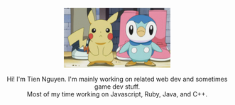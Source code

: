 <p align="center"><img width="240" src="gif.gif" /></p>

<p align="center">
    Hi! I'm Tien Nguyen.
    I'm mainly working on related web dev and sometimes game dev stuff. <br />
    Most of my time working on Javascript, Ruby, Java, and C++.
</p>
